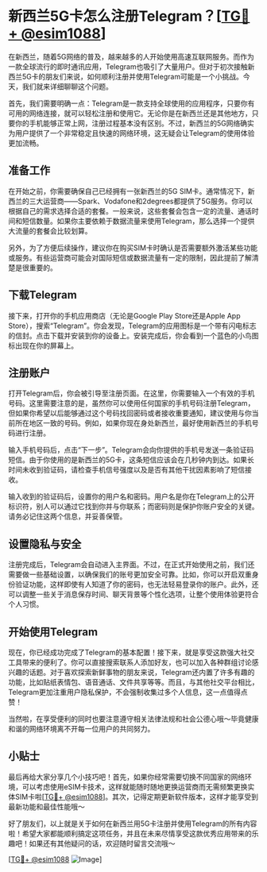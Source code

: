 # 新西兰5G卡怎么注册Telegram？[[TG💪+ @esim1088](https://t.me/s/esim1088)]

在新西兰，随着5G网络的普及，越来越多的人开始使用高速互联网服务。而作为一款全球流行的即时通讯应用，Telegram也吸引了大量用户。但对于初次接触新西兰5G卡的朋友们来说，如何顺利注册并使用Telegram可能是一个小挑战。今天，我们就来详细聊聊这个问题。

首先，我们需要明确一点：Telegram是一款支持全球使用的应用程序，只要你有可用的网络连接，就可以轻松注册和使用它。无论你是在新西兰还是其他地方，只要你的手机能够正常上网，注册过程基本没有区别。不过，新西兰的5G网络确实为用户提供了一个非常稳定且快速的网络环境，这无疑会让Telegram的使用体验更加流畅。

## 准备工作

在开始之前，你需要确保自己已经拥有一张新西兰的5G SIM卡。通常情况下，新西兰的三大运营商——Spark、Vodafone和2degrees都提供了5G服务。你可以根据自己的需求选择合适的套餐。一般来说，这些套餐会包含一定的流量、通话时间和短信数量。如果你主要依赖于数据流量来使用Telegram，那么选择一个提供大流量的套餐会比较划算。

另外，为了方便后续操作，建议你在购买SIM卡时确认是否需要额外激活某些功能或服务。有些运营商可能会对国际短信或数据流量有一定的限制，因此提前了解清楚是很重要的。

## 下载Telegram

接下来，打开你的手机应用商店（无论是Google Play Store还是Apple App Store），搜索“Telegram”。你会发现，Telegram的应用图标是一个带有闪电标志的信封。点击下载并安装到你的设备上。安装完成后，你会看到一个蓝色的小鸟图标出现在你的屏幕上。

## 注册账户

打开Telegram后，你会被引导至注册页面。在这里，你需要输入一个有效的手机号码。这里需要注意的是，虽然你可以使用任何国家的手机号码注册Telegram，但如果你希望以后能够通过这个号码找回密码或者接收重要通知，建议使用与你当前所在地区一致的号码。例如，如果你现在身处新西兰，最好使用新西兰的手机号码进行注册。

输入手机号码后，点击“下一步”。Telegram会向你提供的手机号发送一条验证码短信。由于你使用的是新西兰的5G卡，这条短信应该会在几秒钟内到达。如果长时间未收到验证码，请检查手机信号强度以及是否有其他干扰因素影响了短信接收。

输入收到的验证码后，设置你的用户名和密码。用户名是你在Telegram上的公开标识符，别人可以通过它找到你并与你联系；而密码则是保护你账户安全的关键。请务必记住这两个信息，并妥善保管。

## 设置隐私与安全

注册完成后，Telegram会自动进入主界面。不过，在正式开始使用之前，我们还需要做一些基础设置，以确保我们的账号更加安全可靠。比如，你可以开启双重身份验证功能，这样即使有人知道了你的密码，也无法轻易登录你的账户。此外，还可以调整一些关于消息保存时间、聊天背景等个性化选项，让整个使用体验更符合个人习惯。

## 开始使用Telegram

现在，你已经成功完成了Telegram的基本配置！接下来，就是享受这款强大社交工具带来的便利了。你可以直接搜索联系人添加好友，也可以加入各种群组讨论感兴趣的话题。对于喜欢探索新鲜事物的朋友来说，Telegram还内置了许多有趣的功能，比如贴纸表情包、语音通话、文件共享等等。而且，与其他社交平台相比，Telegram更加注重用户隐私保护，不会强制收集过多个人信息，这一点值得点赞！

当然啦，在享受便利的同时也要注意遵守相关法律法规和社会公德心哦～毕竟健康和谐的网络环境离不开每一位用户的共同努力。

## 小贴士

最后再给大家分享几个小技巧吧！首先，如果你经常需要切换不同国家的网络环境，可以考虑使用eSIM卡技术，这样就能随时随地更换运营商而无需频繁更换实体SIM卡啦[[TG💪+ @esim1088](https://t.me/s/esim1088)]。其次，记得定期更新软件版本，这样才能享受到最新功能和最佳性能哦～

好了朋友们，以上就是关于如何在新西兰用5G卡注册并使用Telegram的所有内容啦！希望大家都能顺利搞定这项任务，并且在未来尽情享受这款优秀应用带来的乐趣吧！如果还有其他疑问的话，欢迎随时留言交流哦～

[[TG💪+ @esim1088](https://t.me/s/esim1088) ![Image](https://i.postimg.cc/4NQfJmqS/Snipaste-2025-05-13-00-14-12.png)]